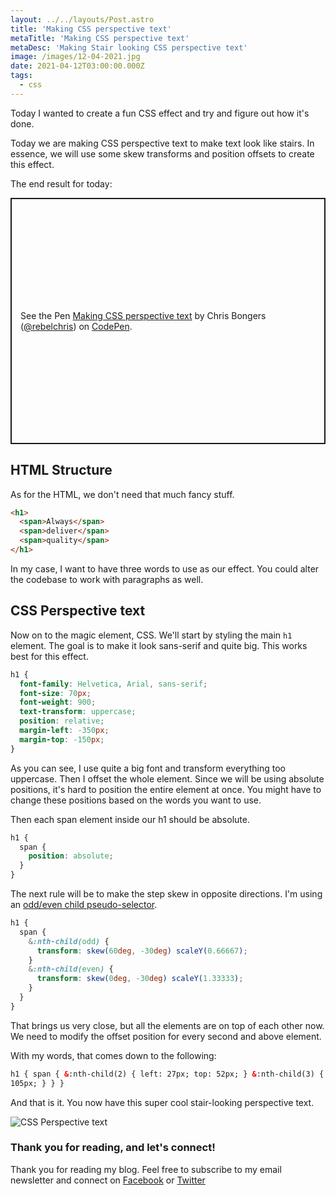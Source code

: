 ```yaml
---
layout: ../../layouts/Post.astro
title: 'Making CSS perspective text'
metaTitle: 'Making CSS perspective text'
metaDesc: 'Making Stair looking CSS perspective text'
image: /images/12-04-2021.jpg
date: 2021-04-12T03:00:00.000Z
tags:
  - css
---
```


Today I wanted to create a fun CSS effect and try and figure out how it's done.

Today we are making CSS perspective text to make text look like stairs.
In essence, we will use some skew transforms and position offsets to create this effect.

The end result for today:

<p class="codepen" data-height="394" data-theme-id="dark" data-default-tab="result" data-user="rebelchris" data-slug-hash="LYxzvBy" style="height: 394px; box-sizing: border-box; display: flex; align-items: center; justify-content: center; border: 2px solid; margin: 1em 0; padding: 1em;" data-pen-title="Making CSS perspective text">
  <span>See the Pen <a href="https://codepen.io/rebelchris/pen/LYxzvBy">
  Making CSS perspective text</a> by Chris Bongers (<a href="https://codepen.io/rebelchris">@rebelchris</a>)
  on <a href="https://codepen.io">CodePen</a>.</span>
</p>
<script async src="https://cpwebassets.codepen.io/assets/embed/ei.js"></script>

## HTML Structure

As for the HTML, we don't need that much fancy stuff.

```html
<h1>
  <span>Always</span>
  <span>deliver</span>
  <span>quality</span>
</h1>
```

In my case, I want to have three words to use as our effect.
You could alter the codebase to work with paragraphs as well.

## CSS Perspective text

Now on to the magic element, CSS.
We'll start by styling the main `h1` element. The goal is to make it look sans-serif and quite big.
This works best for this effect.

```css
h1 {
  font-family: Helvetica, Arial, sans-serif;
  font-size: 70px;
  font-weight: 900;
  text-transform: uppercase;
  position: relative;
  margin-left: -350px;
  margin-top: -150px;
}
```

As you can see, I use quite a big font and transform everything too uppercase.
Then I offset the whole element. Since we will be using absolute positions, it's hard to position the entire element at once.
You might have to change these positions based on the words you want to use.

Then each span element inside our h1 should be absolute.

```css
h1 {
  span {
    position: absolute;
  }
}
```

The next rule will be to make the step skew in opposite directions. I'm using an [odd/even child pseudo-selector](https://daily-dev-tips.com/posts/css-pseudo-elements/).

```css
h1 {
  span {
    &:nth-child(odd) {
      transform: skew(60deg, -30deg) scaleY(0.66667);
    }
    &:nth-child(even) {
      transform: skew(0deg, -30deg) scaleY(1.33333);
    }
  }
}
```

That brings us very close, but all the elements are on top of each other now.
We need to modify the offset position for every second and above element.

With my words, that comes down to the following:

```html
h1 { span { &:nth-child(2) { left: 27px; top: 52px; } &:nth-child(3) { left: 54px; top:
105px; } } }
```

And that is it. You now have this super cool stair-looking perspective text.

![CSS Perspective text](https://cdn.hashnode.com/res/hashnode/image/upload/v1617862678888/NyjslbL_N.png)

### Thank you for reading, and let's connect!

Thank you for reading my blog. Feel free to subscribe to my email newsletter and connect on [Facebook](https://www.facebook.com/DailyDevTipsBlog) or [Twitter](https://twitter.com/DailyDevTips1)
